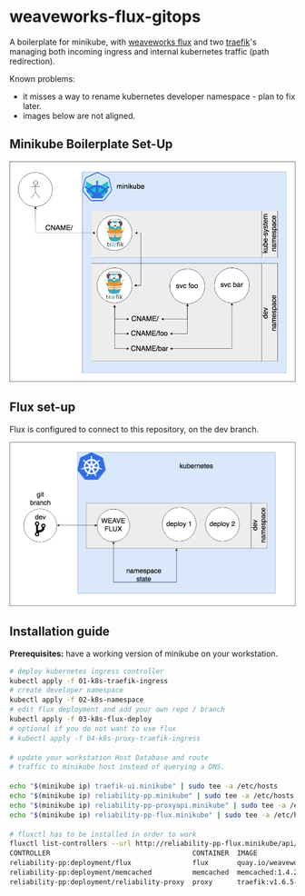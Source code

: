 # weaveworks-flux-gitops

A boilerplate for minikube, with [weaveworks flux](https://github.com/weaveworks/flux/) and two [traefik](https://traefik.io/)'s managing both incoming ingress and internal kubernetes traffic (path redirection).

Known problems:

* it misses a way to rename kubernetes developer namespace - plan to fix later.
* images below are not aligned.

## Minikube Boilerplate Set-Up

![minikube boilerplate](assets/minikube-boilerplate.png)

## Flux set-up

Flux is configured to connect to this repository, on the dev branch.

![flux](assets/flux.png)

## Installation guide

**Prerequisites:** have a working version of minikube on your workstation.

```sh
# deploy kubernetes ingress controller
kubectl apply -f 01-k8s-traefik-ingress
# create developer namespace
kubectl apply -f 02-k8s-namespace
# edit flux deployment and add your own repo / branch
kubectl apply -f 03-k8s-flux-deploy
# optional if you do not want to use flux
# kubectl apply -f 04-k8s-proxy-traefik-ingress

# update your workstation Host Database and route
# traffic to minikube host instead of querying a DNS.

echo "$(minikube ip) traefik-ui.minikube" | sudo tee -a /etc/hosts
echo "$(minikube ip) reliability-pp.minikube" | sudo tee -a /etc/hosts
echo "$(minikube ip) reliability-pp-proxyapi.minikube" | sudo tee -a /etc/hosts
echo "$(minikube ip) reliability-pp-flux.minikube" | sudo tee -a /etc/hosts

# fluxctl has to be installed in order to work
fluxctl list-controllers --url http://reliability-pp-flux.minikube/api/flux --namespace reliability-pp
CONTROLLER                                   CONTAINER  IMAGE                          RELEASE  POLICY
reliability-pp:deployment/flux               flux       quay.io/weaveworks/flux:1.4.2  ready
reliability-pp:deployment/memcached          memcached  memcached:1.4.25               ready
reliability-pp:deployment/reliability-proxy  proxy      traefik:v1.6.5-alpine          ready
```